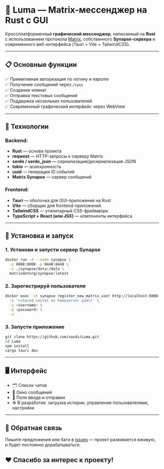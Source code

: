 # 🌌 Luma — Matrix-мессенджер на Rust с GUI

Кроссплатформенный **графический мессенджер**, написанный на **Rust** с использованием протокола [Matrix](https://matrix.org/), собственного **Synapse-сервера** и современного веб-интерфейса (Tauri + Vite + TailwindCSS).

---

## 📋 Основные функции

✅ Примитивная авторизация по логину и паролю  
✅ Получение сообщений через `/sync`  
✅ Создание комнат  
✅ Отправка текстовых сообщений  
✅ Поддержка нескольких пользователей  
✅ Современный графический интерфейс через WebView  

---

## 🧰 Технологии

### Backend:
- **Rust** — основа проекта
- **reqwest** — HTTP-запросы к серверу Matrix
- **serde / serde_json** — сериализация/десериализация JSON
- **tokio** — асинхронность
- **uuid** — генерация ID событий
- **Matrix Synapse** — сервер сообщений

### Frontend:
- **Tauri** — оболочка для GUI-приложения на Rust
- **Vite** — сборщик для frontend-приложений
- **TailwindCSS** — утилитарный CSS-фреймворк
- **TypeScript + React (или JSX)** — компоненты интерфейса

---

## 🚀 Установка и запуск

### 1. Установи и запусти сервер Synapse

```bash
docker run -d --name synapse \
  -p 8008:8008 -p 8448:8448 \
  -v ./synapse/data:/data \
  matrixdotorg/synapse:latest
```

### 2. Зарегистрируй пользователя

```bash
docker exec -it synapse register_new_matrix_user http://localhost:8008 \
  -k '<shared_secret из homeserver.yaml>' \
  -u <username> \
  -p <password> \
  -a
```

### 3. Запусти приложение

```bash
git clone https://github.com/vasdz/Luma.git
cd Luma
npm install
cargo tauri dev
```

---

## 🖥 Интерфейс

- 🗂 Список чатов  
- 💬 Окно сообщений  
- 📝 Поле ввода и отправки  
- ⚙️ В разработке: загрузка истории, управление пользователями, настройки

---

## 💬 Обратная связь

Пишите предложения или баги в [issues](https://github.com/vasdz/Luma/issues) — проект развивается вживую, и будет постоянно дорабатываться. 

## ❤️ Спасибо за интерес к проекту!


